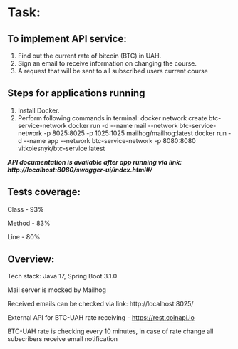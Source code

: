 # Task:

## To implement API service:
1. Find out the current rate of bitcoin (BTC) in UAH.
2. Sign an email to receive information on changing the course.
3. A request that will be sent to all subscribed users current course


## Steps for applications running
1. Install Docker.
2. Perform following commands in terminal:
docker network create btc-service-network
docker run -d --name mail --network btc-service-network -p 8025:8025 -p 1025:1025 mailhog/mailhog:latest
docker run -d --name app --network btc-service-network -p 8080:8080 vitkolesnyk/btc-service:latest


***API documentation is available after app running via link:
http://localhost:8080/swagger-ui/index.html#/***

## Tests coverage:
Class - 93%

Method - 83%

Line - 80%

## Overview:
Tech stack: Java 17, Spring Boot 3.1.0

Mail server is mocked by Mailhog

Received emails can be checked via link: http://localhost:8025/

External API for BTC-UAH rate receiving - https://rest.coinapi.io

BTC-UAH rate is checking every 10 minutes, in case of rate change all subscribers receive email notification


